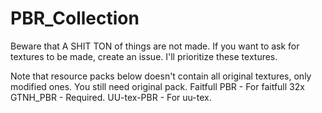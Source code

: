 # PBR_Collection
Beware that A SHIT TON of things are not made.
If you want to ask for textures to be made, create an issue. I'll prioritize these textures.

Note that resource packs below doesn't contain all original textures, only modified ones. You still need original pack.
Faitfull PBR - For faitfull 32x
GTNH_PBR - Required.
UU-tex-PBR - For uu-tex.